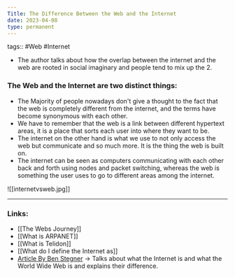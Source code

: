 ```yaml
---
Title: The Difference Between the Web and the Internet
date: 2023-04-08
type: permanent
---
```

tags::  #Web #Internet 

- The author talks about how the overlap between the internet and the web are rooted in social imaginary and people tend to mix up the 2.

### The Web and the Internet are two distinct things:
- The Majority of people nowadays don't give a thought to the fact that the web is completely different from the internet, and the terms have become synonymous with each other.
- We have to remember that the web is a link between different hypertext areas, it is a place that sorts each user into where they want to be.
- The internet on the other hand is what we use to not only access the web but communicate and so much more. It is the thing the web is built on.
- The internet can be seen as computers communicating with each other back and forth using nodes and packet switching, whereas the web is something the user uses to go to different areas among the internet.

![[internetvsweb.jpg]]

---
### Links:
- [[The Webs Journey]]
- [[What is ARPANET]]
- [[What is Telidon]]
- [[What do I define the Internet as]]
- [Article By Ben Stegner](https://www.makeuseof.com/difference-between-internet-world-wide-web/) → Talks about what the Internet is and what the World Wide Web is and explains their difference.
